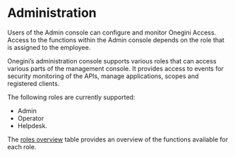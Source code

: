 # Administration
Users of the Admin console can configure and monitor Onegini Access. Access to the functions within the Admin console depends on the role that is assigned to the employee.

Onegini’s administration console supports various roles that can access various parts of the management console. It provides access to events for security monitoring of the APIs, manage applications, scopes and registered clients.

The following roles are currently supported:

* Admin
* Operator
* Helpdesk.

The [roles overview](./roles-overview.md) table provides an overview of the functions available for each role.